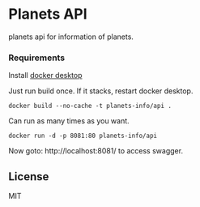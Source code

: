 # Planets API

planets api for information of planets.

### Requirements

Install [docker desktop](https://www.docker.com/products/docker-desktop/)

Just run build once. If it stacks, restart docker desktop.

```shell
docker build --no-cache -t planets-info/api .
```

Can run as many times as you want.

```shell
docker run -d -p 8081:80 planets-info/api
```

Now goto: http://localhost:8081/ to access swagger.

## License

MIT
